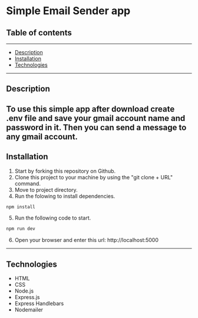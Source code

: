 # **Simple Email Sender app**
## **Table of contents**
---
- [Description](#Description)
- [Installation](#Installation)
- [Technologies](#Technologies)
---
## **Description**
To use this simple app after download create .env file and save your gmail account name and password in it. Then you can send a message to any gmail account.
---
## **Installation**
1. Start by forking this repository on Github.
2. Clone this project to your machine by using the "git clone + URL" command.
3. Move to project directory.
4. Run the folowing to install dependencies.
```javascript
npm install
``` 
5. Run the following code to start.
```javascript
npm run dev
```
6. Open your browser and enter this url: http://localhost:5000
---
## **Technologies**
- HTML
- CSS
- Node.js
- Express.js
- Express Handlebars
- Nodemailer